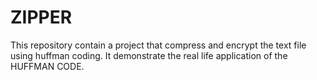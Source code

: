 # ZIPPER
This repository contain a project that compress and encrypt the text file using huffman coding. It demonstrate the  real life application of the HUFFMAN CODE.
